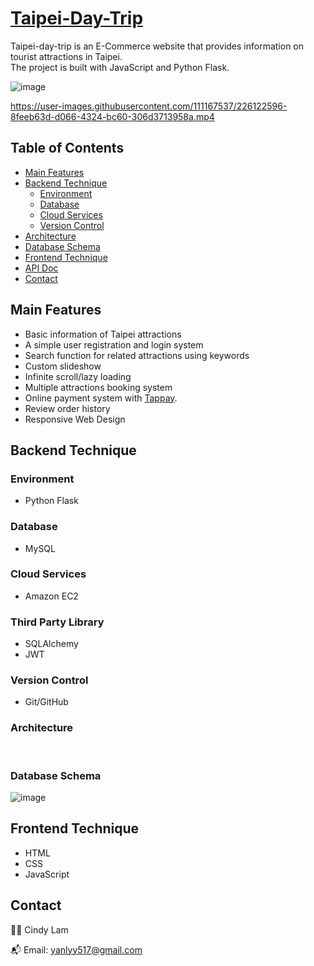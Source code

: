 # [Taipei-Day-Trip](http://18.181.123.151:3001/)

Taipei-day-trip is an E-Commerce website that provides information on tourist attractions in Taipei. 
<br/>
The project is built with JavaScript and Python Flask.

![image](https://user-images.githubusercontent.com/111167537/226122612-94c58187-37d7-4a5c-90f9-9817d5e485a2.png)

https://user-images.githubusercontent.com/111167537/226122596-8feeb63d-d066-4324-bc60-306d3713958a.mp4

## Table of Contents

- [Main Features](#main-features)
- [Backend Technique](#backend-technique)
  - [Environment](#environment)
  - [Database](#database)
  - [Cloud Services](#cloud-services)
  - [Version Control](#version-control)
- [Architecture](#architecture)
- [Database Schema](#database-schema)
- [Frontend Technique](#frontend-technique)
- [API Doc](#api-doc)
- [Contact](#contact)

## Main Features

- Basic information of Taipei attractions
- A simple user registration and login system
- Search function for related attractions using keywords
- Custom slideshow
- Infinite scroll/lazy loading
- Multiple attractions booking system
- Online payment system with [Tappay](https://github.com/TapPay).
- Review order history
- Responsive Web Design

## Backend Technique

### Environment

- Python Flask

### Database

- MySQL

### Cloud Services

- Amazon EC2

### Third Party Library

- SQLAlchemy
- JWT

### Version Control

- Git/GitHub

### Architecture

<br/>

### Database Schema
![image](https://user-images.githubusercontent.com/111167537/226122518-6d5e10ae-ea9b-4160-8d27-b42479f2f6ce.png)
<br/>

## Frontend Technique

- HTML
- CSS
- JavaScript

## Contact

👩‍💻 Cindy Lam
<br/>

📬 Email: yanlyy517@gmail.com
